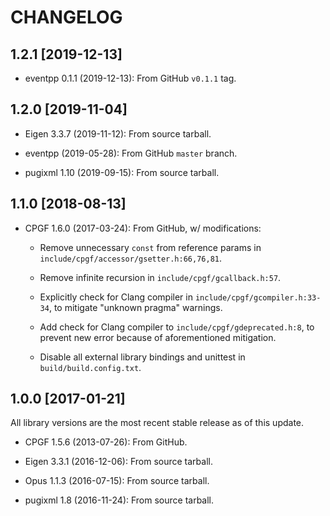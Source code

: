 # CHANGELOG

## 1.2.1 [2019-12-13]

* eventpp 0.1.1 (2019-12-13): From GitHub `v0.1.1` tag.

## 1.2.0 [2019-11-04]

* Eigen 3.3.7 (2019-11-12): From source tarball.

* eventpp (2019-05-28): From GitHub `master` branch.

* pugixml 1.10 (2019-09-15): From source tarball.

## 1.1.0 [2018-08-13]

* CPGF 1.6.0 (2017-03-24): From GitHub, w/ modifications:

  * Remove unnecessary `const` from reference params in
    `include/cpgf/accessor/gsetter.h:66,76,81`.

  * Remove infinite recursion in `include/cpgf/gcallback.h:57`.

  * Explicitly check for Clang compiler in `include/cpgf/gcompiler.h:33-34`, to
    mitigate "unknown pragma" warnings.

  * Add check for Clang compiler to `include/cpgf/gdeprecated.h:8`, to prevent
    new error because of aforementioned mitigation.

  * Disable all external library bindings and unittest in
    `build/build.config.txt`.

## 1.0.0 [2017-01-21]

All library versions are the most recent stable release as of this update.

* CPGF 1.5.6 (2013-07-26): From GitHub.

* Eigen 3.3.1 (2016-12-06): From source tarball.

* Opus 1.1.3 (2016-07-15): From source tarball.

* pugixml 1.8 (2016-11-24): From source tarball.
